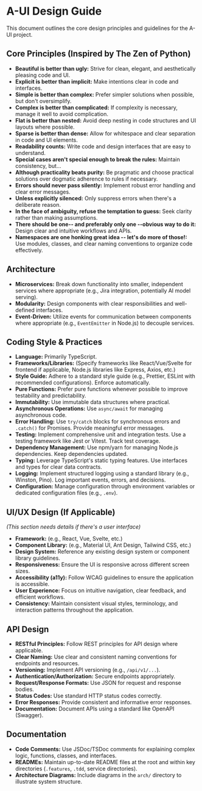 # A-UI Design Guide

This document outlines the core design principles and guidelines for the A-UI project.

## Core Principles (Inspired by The Zen of Python)

- **Beautiful is better than ugly:** Strive for clean, elegant, and aesthetically pleasing code and UI.
- **Explicit is better than implicit:** Make intentions clear in code and interfaces.
- **Simple is better than complex:** Prefer simpler solutions when possible, but don't oversimplify.
- **Complex is better than complicated:** If complexity is necessary, manage it well to avoid complication.
- **Flat is better than nested:** Avoid deep nesting in code structures and UI layouts where possible.
- **Sparse is better than dense:** Allow for whitespace and clear separation in code and UI elements.
- **Readability counts:** Write code and design interfaces that are easy to understand.
- **Special cases aren't special enough to break the rules:** Maintain consistency, but...
- **Although practicality beats purity:** Be pragmatic and choose practical solutions over dogmatic adherence to rules if necessary.
- **Errors should never pass silently:** Implement robust error handling and clear error messages.
- **Unless explicitly silenced:** Only suppress errors when there's a deliberate reason.
- **In the face of ambiguity, refuse the temptation to guess:** Seek clarity rather than making assumptions.
- **There should be one-- and preferably only one --obvious way to do it:** Design clear and intuitive workflows and APIs.
- **Namespaces are one honking great idea -- let's do more of those!:** Use modules, classes, and clear naming conventions to organize code effectively.

## Architecture

- **Microservices:** Break down functionality into smaller, independent services where appropriate (e.g., Jira integration, potentially AI model serving).
- **Modularity:** Design components with clear responsibilities and well-defined interfaces.
- **Event-Driven:** Utilize events for communication between components where appropriate (e.g., `EventEmitter` in Node.js) to decouple services.

## Coding Style & Practices

- **Language:** Primarily TypeScript.
- **Frameworks/Libraries:** (Specify frameworks like React/Vue/Svelte for frontend if applicable, Node.js libraries like Express, Axios, etc.)
- **Style Guide:** Adhere to a standard style guide (e.g., Prettier, ESLint with recommended configurations). Enforce automatically.
- **Pure Functions:** Prefer pure functions whenever possible to improve testability and predictability.
- **Immutability:** Use immutable data structures where practical.
- **Asynchronous Operations:** Use `async/await` for managing asynchronous code.
- **Error Handling:** Use `try/catch` blocks for synchronous errors and `.catch()` for Promises. Provide meaningful error messages.
- **Testing:** Implement comprehensive unit and integration tests. Use a testing framework like Jest or Vitest. Track test coverage.
- **Dependency Management:** Use npm/yarn for managing Node.js dependencies. Keep dependencies updated.
- **Typing:** Leverage TypeScript's static typing features. Use interfaces and types for clear data contracts.
- **Logging:** Implement structured logging using a standard library (e.g., Winston, Pino). Log important events, errors, and decisions.
- **Configuration:** Manage configuration through environment variables or dedicated configuration files (e.g., `.env`).

## UI/UX Design (If Applicable)

*(This section needs details if there's a user interface)*

- **Framework:** (e.g., React, Vue, Svelte, etc.)
- **Component Library:** (e.g., Material UI, Ant Design, Tailwind CSS, etc.)
- **Design System:** Reference any existing design system or component library guidelines.
- **Responsiveness:** Ensure the UI is responsive across different screen sizes.
- **Accessibility (a11y):** Follow WCAG guidelines to ensure the application is accessible.
- **User Experience:** Focus on intuitive navigation, clear feedback, and efficient workflows.
- **Consistency:** Maintain consistent visual styles, terminology, and interaction patterns throughout the application.

## API Design

- **RESTful Principles:** Follow REST principles for API design where applicable.
- **Clear Naming:** Use clear and consistent naming conventions for endpoints and resources.
- **Versioning:** Implement API versioning (e.g., `/api/v1/...`).
- **Authentication/Authorization:** Secure endpoints appropriately.
- **Request/Response Formats:** Use JSON for request and response bodies.
- **Status Codes:** Use standard HTTP status codes correctly.
- **Error Responses:** Provide consistent and informative error responses.
- **Documentation:** Document APIs using a standard like OpenAPI (Swagger).

## Documentation

- **Code Comments:** Use JSDoc/TSDoc comments for explaining complex logic, functions, classes, and interfaces.
- **READMEs:** Maintain up-to-date README files at the root and within key directories (`.features`, `.tdd`, service directories).
- **Architecture Diagrams:** Include diagrams in the `arch/` directory to illustrate system structure. 